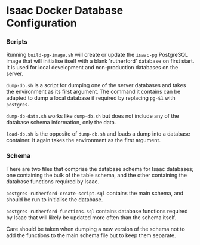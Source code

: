 # Isaac Docker Database Configuration

### Scripts
Running `build-pg-image.sh` will create or update the `isaac-pg` PostgreSQL image that will initialise itself with a blank 'rutherford' database on first start.
It is used for local development and non-production databases on the server. 

`dump-db.sh` is a script for dumping one of the server databases and takes the environment as its first argument. The command it contains can be adapted to dump a local database if required by replacing `pg-$1` with `postgres`.

`dump-db-data.sh` works like `dump-db.sh` but does not include any of the database schema information, only the data.

`load-db.sh` is the opposite of `dump-db.sh` and loads a dump into a database container. It again takes the environment as the first argument.

### Schema
There are two files that comprise the database schema for Isaac databases; one containing the bulk of the table schema, and the other containing the database functions required by Isaac.

`postgres-rutherford-create-script.sql` contains the main schema, and should be run to initialise the database.

`postgres-rutherford-functions.sql` contains database functions required by Isaac that will likely be updated more often than the schema itself.

Care should be taken when dumping a new version of the schema not to add the functions to the main schema file but to keep them separate.
